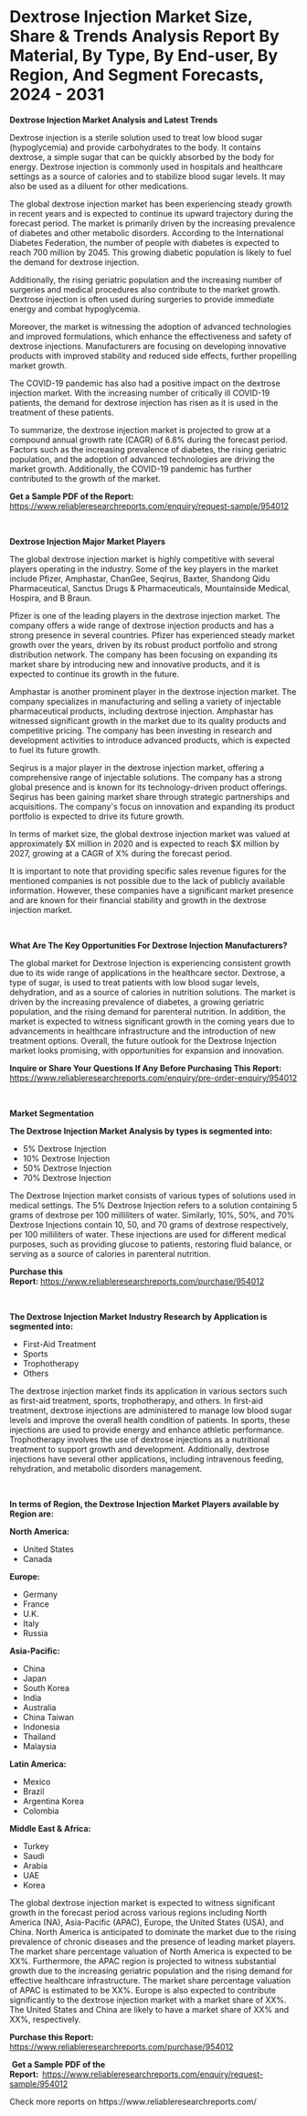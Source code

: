 <p><h1>Dextrose Injection Market Size, Share & Trends Analysis Report By Material, By Type, By End-user, By Region, And Segment Forecasts, 2024 - 2031</h1></p><p><strong>Dextrose Injection Market Analysis and Latest Trends</strong></p>
<p><p>Dextrose injection is a sterile solution used to treat low blood sugar (hypoglycemia) and provide carbohydrates to the body. It contains dextrose, a simple sugar that can be quickly absorbed by the body for energy. Dextrose injection is commonly used in hospitals and healthcare settings as a source of calories and to stabilize blood sugar levels. It may also be used as a diluent for other medications.</p><p>The global dextrose injection market has been experiencing steady growth in recent years and is expected to continue its upward trajectory during the forecast period. The market is primarily driven by the increasing prevalence of diabetes and other metabolic disorders. According to the International Diabetes Federation, the number of people with diabetes is expected to reach 700 million by 2045. This growing diabetic population is likely to fuel the demand for dextrose injection.</p><p>Additionally, the rising geriatric population and the increasing number of surgeries and medical procedures also contribute to the market growth. Dextrose injection is often used during surgeries to provide immediate energy and combat hypoglycemia.</p><p>Moreover, the market is witnessing the adoption of advanced technologies and improved formulations, which enhance the effectiveness and safety of dextrose injections. Manufacturers are focusing on developing innovative products with improved stability and reduced side effects, further propelling market growth.</p><p>The COVID-19 pandemic has also had a positive impact on the dextrose injection market. With the increasing number of critically ill COVID-19 patients, the demand for dextrose injection has risen as it is used in the treatment of these patients.</p><p>To summarize, the dextrose injection market is projected to grow at a compound annual growth rate (CAGR) of 6.8% during the forecast period. Factors such as the increasing prevalence of diabetes, the rising geriatric population, and the adoption of advanced technologies are driving the market growth. Additionally, the COVID-19 pandemic has further contributed to the growth of the market.</p></p>
<p><strong>Get a Sample PDF of the Report:&nbsp;</strong> <a href="https://www.reliableresearchreports.com/enquiry/request-sample/954012">https://www.reliableresearchreports.com/enquiry/request-sample/954012</a></p>
<p>&nbsp;</p>
<p><strong>Dextrose Injection Major Market Players</strong></p>
<p><p>The global dextrose injection market is highly competitive with several players operating in the industry. Some of the key players in the market include Pfizer, Amphastar, ChanGee, Seqirus, Baxter, Shandong Qidu Pharmaceutical, Sanctus Drugs & Pharmaceuticals, Mountainside Medical, Hospira, and B Braun.</p><p>Pfizer is one of the leading players in the dextrose injection market. The company offers a wide range of dextrose injection products and has a strong presence in several countries. Pfizer has experienced steady market growth over the years, driven by its robust product portfolio and strong distribution network. The company has been focusing on expanding its market share by introducing new and innovative products, and it is expected to continue its growth in the future.</p><p>Amphastar is another prominent player in the dextrose injection market. The company specializes in manufacturing and selling a variety of injectable pharmaceutical products, including dextrose injection. Amphastar has witnessed significant growth in the market due to its quality products and competitive pricing. The company has been investing in research and development activities to introduce advanced products, which is expected to fuel its future growth.</p><p>Seqirus is a major player in the dextrose injection market, offering a comprehensive range of injectable solutions. The company has a strong global presence and is known for its technology-driven product offerings. Seqirus has been gaining market share through strategic partnerships and acquisitions. The company's focus on innovation and expanding its product portfolio is expected to drive its future growth.</p><p>In terms of market size, the global dextrose injection market was valued at approximately $X million in 2020 and is expected to reach $X million by 2027, growing at a CAGR of X% during the forecast period.</p><p>It is important to note that providing specific sales revenue figures for the mentioned companies is not possible due to the lack of publicly available information. However, these companies have a significant market presence and are known for their financial stability and growth in the dextrose injection market.</p></p>
<p>&nbsp;</p>
<p><strong>What Are The Key Opportunities For Dextrose Injection Manufacturers?</strong></p>
<p><p>The global market for Dextrose Injection is experiencing consistent growth due to its wide range of applications in the healthcare sector. Dextrose, a type of sugar, is used to treat patients with low blood sugar levels, dehydration, and as a source of calories in nutrition solutions. The market is driven by the increasing prevalence of diabetes, a growing geriatric population, and the rising demand for parenteral nutrition. In addition, the market is expected to witness significant growth in the coming years due to advancements in healthcare infrastructure and the introduction of new treatment options. Overall, the future outlook for the Dextrose Injection market looks promising, with opportunities for expansion and innovation.</p></p>
<p><strong>Inquire or Share Your Questions If Any Before Purchasing This Report:</strong> <a href="https://www.reliableresearchreports.com/enquiry/pre-order-enquiry/954012">https://www.reliableresearchreports.com/enquiry/pre-order-enquiry/954012</a></p>
<p>&nbsp;</p>
<p><strong>Market Segmentation</strong></p>
<p><strong>The Dextrose Injection Market Analysis by types is segmented into:</strong></p>
<p><ul><li>5% Dextrose Injection</li><li>10% Dextrose Injection</li><li>50% Dextrose Injection</li><li>70% Dextrose Injection</li></ul></p>
<p><p>The Dextrose Injection market consists of various types of solutions used in medical settings. The 5% Dextrose Injection refers to a solution containing 5 grams of dextrose per 100 milliliters of water. Similarly, 10%, 50%, and 70% Dextrose Injections contain 10, 50, and 70 grams of dextrose respectively, per 100 milliliters of water. These injections are used for different medical purposes, such as providing glucose to patients, restoring fluid balance, or serving as a source of calories in parenteral nutrition.</p></p>
<p><strong>Purchase this Report:&nbsp;</strong><a href="https://www.reliableresearchreports.com/purchase/954012">https://www.reliableresearchreports.com/purchase/954012</a></p>
<p>&nbsp;</p>
<p><strong>The Dextrose Injection Market Industry Research by Application is segmented into:</strong></p>
<p><ul><li>First-Aid Treatment</li><li>Sports</li><li>Trophotherapy</li><li>Others</li></ul></p>
<p><p>The dextrose injection market finds its application in various sectors such as first-aid treatment, sports, trophotherapy, and others. In first-aid treatment, dextrose injections are administered to manage low blood sugar levels and improve the overall health condition of patients. In sports, these injections are used to provide energy and enhance athletic performance. Trophotherapy involves the use of dextrose injections as a nutritional treatment to support growth and development. Additionally, dextrose injections have several other applications, including intravenous feeding, rehydration, and metabolic disorders management.</p></p>
<p>&nbsp;</p>
<p><strong>In terms of Region, the Dextrose Injection Market Players available by Region are:</strong></p>
<p>
    <p> <strong> North America: </strong>
        <ul>
            <li>United States</li>
            <li>Canada</li>
        </ul>
        </p> 
    <p> <strong> Europe: </strong>
        <ul>
            <li>Germany</li>
            <li>France</li>
            <li>U.K.</li>
            <li>Italy</li>
            <li>Russia</li>
        </ul>
        </p> 
    <p> <strong> Asia-Pacific: </strong>
        <ul>
            <li>China</li>
            <li>Japan</li>
            <li>South Korea</li>
            <li>India</li>
            <li>Australia</li>
            <li>China Taiwan</li>
            <li>Indonesia</li>
            <li>Thailand</li>
            <li>Malaysia</li>
        </ul>
        </p> 
    <p> <strong> Latin America: </strong>
        <ul>
            <li>Mexico</li>
            <li>Brazil</li>
            <li>Argentina Korea</li>
            <li>Colombia</li>
        </ul>
        </p> 
    <p> <strong> Middle East & Africa: </strong>
        <ul>
            <li>Turkey</li>
            <li>Saudi</li>
            <li>Arabia</li>
            <li>UAE</li>
            <li>Korea</li>
        </ul>
    </p>
    </p>
<p><p>The global dextrose injection market is expected to witness significant growth in the forecast period across various regions including North America (NA), Asia-Pacific (APAC), Europe, the United States (USA), and China. North America is anticipated to dominate the market due to the rising prevalence of chronic diseases and the presence of leading market players. The market share percentage valuation of North America is expected to be XX%. Furthermore, the APAC region is projected to witness substantial growth due to the increasing geriatric population and the rising demand for effective healthcare infrastructure. The market share percentage valuation of APAC is estimated to be XX%. Europe is also expected to contribute significantly to the dextrose injection market with a market share of XX%. The United States and China are likely to have a market share of XX% and XX%, respectively.</p></p>
<p><strong>Purchase this Report: </strong><a href="https://www.reliableresearchreports.com/purchase/954012">https://www.reliableresearchreports.com/purchase/954012</a></p>
<p>&nbsp;<strong>Get a Sample PDF of the Report:&nbsp;&nbsp;</strong><a href="https://www.reliableresearchreports.com/enquiry/request-sample/954012">https://www.reliableresearchreports.com/enquiry/request-sample/954012</a></p>
<p><strong></strong></p>
<p>Check more reports on https://www.reliableresearchreports.com/</p>